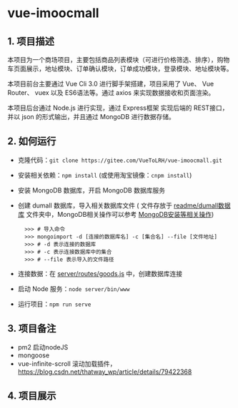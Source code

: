 # vue-imoocmall

## 1. 项目描述

本项目为一个商场项目，主要包括商品列表模块（可进行价格筛选、排序），购物车页面展示，地址模块、订单确认模块，订单成功模块，登录模块、地址模块等。

本项目前台主要通过 Vue Cli 3.0 进行脚手架搭建，项目采用了 Vue、 Vue Router、 vuex 以及 ES6语法等。通过 axios 来实现数据接收和页面渲染。

本项目后台通过 Node.js 进行实现，通过 Express框架 实现后端的 REST接口，并以 json 的形式输出，并且通过 MongoDB 进行数据存储。

## 2. 如何运行

+ 克隆代码：`git clone https://gitee.com/VueToLRH/vue-imoocmall.git`
+ 安装相关依赖：`npm install` (或使用淘宝镜像：`cnpm install`)
+ 安装 MongoDB 数据库，开启 MongoDB 数据库服务
+ 创建 dumall 数据库，导入相关数据库文件 ( 文件存放于 [readme/dumall数据库](./readme/dumall数据库) 文件夹中，MongoDB相关操作可以参考 [MongoDB安装等相关操作](./readme/MongoDB/MongoDB.md))

  ``` shell
    >>> # 导入命令
    >>> mongoimport -d [连接的数据库名] -c [集合名] --file [文件地址]
    >>> # -d 表示连接的数据库
    >>> # -c 表示连接数据库中的集合
    >>> # --file 表示导入的文件路径
  ```

+ 连接数据：在 [server/routes/goods.js](./server/routes/goods.js) 中，创建数据库连接
+ 启动 Node 服务：`node server/bin/www`
+ 运行项目：`npm run serve`

## 3. 项目备注

+ pm2 启动nodeJS
+ mongoose
+ vue-infinite-scroll 滚动加载插件，<https://blog.csdn.net/thatway_wp/article/details/79422368>

## 4. 项目展示
